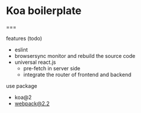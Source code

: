 # Koa boilerplate
===

features (todo)
- eslint
- browsersync monitor and rebuild the source code
- universal react.js
  - pre-fetch in server side
  - integrate the router of frontend and backend


use package
- koa@2
- webpack@2.2

